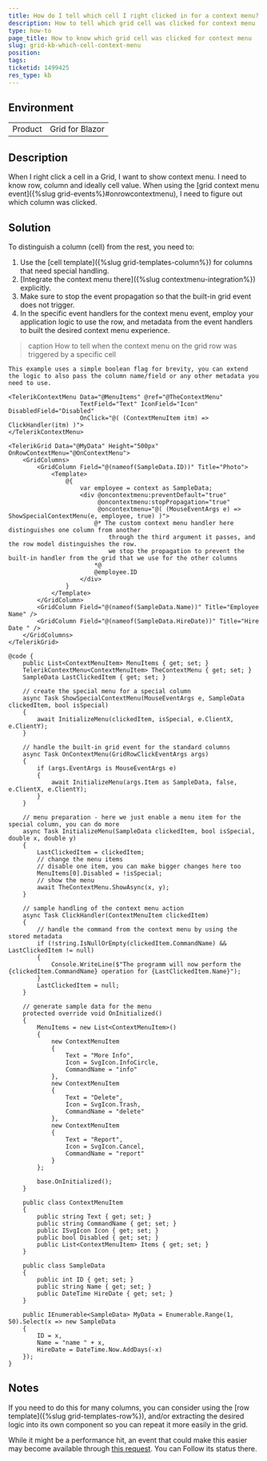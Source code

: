 ```yaml
---
title: How do I tell which cell I right clicked in for a context menu?
description: How to tell which grid cell was clicked for context menu
type: how-to
page_title: How to know which grid cell was clicked for context menu
slug: grid-kb-which-cell-context-menu
position: 
tags: 
ticketid: 1499425
res_type: kb
---
```


## Environment
<table>
	<tbody>
		<tr>
			<td>Product</td>
			<td>Grid for Blazor</td>
		</tr>
	</tbody>
</table>


## Description
When I right click a cell in a Grid, I want to show context menu. I need to know row, column and ideally cell value.  When using the [grid context menu event]({%slug grid-events%}#onrowcontextmenu), I need to figure out which column was clicked.

## Solution
To distinguish a column (cell) from the rest, you need to:

1. Use the [cell template]({%slug grid-templates-column%}) for columns that need special handling.
2. [Integrate the context menu there]({%slug contextmenu-integration%}) explicitly. 
3. Make sure to stop the event propagation so that the built-in grid event does not trigger.
4. In the specific event handlers for the context menu event, employ your application logic to use the row, and metadata from the event handlers to built the desired context menu experience.

>caption How to tell when the context menu on the grid row was triggered by a specific cell

````RAZOR
This example uses a simple boolean flag for brevity, you can extend the logic to also pass the column name/field or any other metadata you need to use.

<TelerikContextMenu Data="@MenuItems" @ref="@TheContextMenu"
                    TextField="Text" IconField="Icon" DisabledField="Disabled"
                    OnClick="@( (ContextMenuItem itm) => ClickHandler(itm) )">
</TelerikContextMenu>

<TelerikGrid Data="@MyData" Height="500px" OnRowContextMenu="@OnContextMenu">
    <GridColumns>
        <GridColumn Field="@(nameof(SampleData.ID))" Title="Photo">
            <Template>
                @{
                    var employee = context as SampleData;
                    <div @oncontextmenu:preventDefault="true"
                         @oncontextmenu:stopPropagation="true"
                         @oncontextmenu="@( (MouseEventArgs e) => ShowSpecialContextMenu(e, employee, true) )">
                        @* The custom context menu handler here distinguishes one column from another
                            through the third argument it passes, and the row model distinguishes the row.
                            we stop the propagation to prevent the built-in handler from the grid that we use for the other columns
                        *@
                        @employee.ID
                    </div>
                }
            </Template>
        </GridColumn>
        <GridColumn Field="@(nameof(SampleData.Name))" Title="Employee Name" />
        <GridColumn Field="@(nameof(SampleData.HireDate))" Title="Hire Date " />
    </GridColumns>
</TelerikGrid>

@code {
    public List<ContextMenuItem> MenuItems { get; set; }
    TelerikContextMenu<ContextMenuItem> TheContextMenu { get; set; }
    SampleData LastClickedItem { get; set; }

    // create the special menu for a special column
    async Task ShowSpecialContextMenu(MouseEventArgs e, SampleData clickedItem, bool isSpecial)
    {
        await InitializeMenu(clickedItem, isSpecial, e.ClientX, e.ClientY);
    }

    // handle the built-in grid event for the standard columns
    async Task OnContextMenu(GridRowClickEventArgs args)
    {
        if (args.EventArgs is MouseEventArgs e)
        {
            await InitializeMenu(args.Item as SampleData, false, e.ClientX, e.ClientY);
        }
    }

    // menu preparation - here we just enable a menu item for the special column, you can do more
    async Task InitializeMenu(SampleData clickedItem, bool isSpecial, double x, double y)
    {
        LastClickedItem = clickedItem;
        // change the menu items
        // disable one item, you can make bigger changes here too
        MenuItems[0].Disabled = !isSpecial;
        // show the menu
        await TheContextMenu.ShowAsync(x, y);
    }

    // sample handling of the context menu action
    async Task ClickHandler(ContextMenuItem clickedItem)
    {
        // handle the command from the context menu by using the stored metadata
        if (!string.IsNullOrEmpty(clickedItem.CommandName) && LastClickedItem != null)
        {
            Console.WriteLine($"The programm will now perform the {clickedItem.CommandName} operation for {LastClickedItem.Name}");
        }
        LastClickedItem = null;
    }

    // generate sample data for the menu
    protected override void OnInitialized()
    {
        MenuItems = new List<ContextMenuItem>()
        {
            new ContextMenuItem
            {
                Text = "More Info",
                Icon = SvgIcon.InfoCircle,
                CommandName = "info"
            },
            new ContextMenuItem
            {
                Text = "Delete",
                Icon = SvgIcon.Trash,
                CommandName = "delete"
            },
            new ContextMenuItem
            {
                Text = "Report",
                Icon = SvgIcon.Cancel,
                CommandName = "report"
            }
        };

        base.OnInitialized();
    }

    public class ContextMenuItem
    {
        public string Text { get; set; }
        public string CommandName { get; set; }
        public ISvgIcon Icon { get; set; }
        public bool Disabled { get; set; }
        public List<ContextMenuItem> Items { get; set; }
    }

    public class SampleData
    {
        public int ID { get; set; }
        public string Name { get; set; }
        public DateTime HireDate { get; set; }
    }

    public IEnumerable<SampleData> MyData = Enumerable.Range(1, 50).Select(x => new SampleData
    {
        ID = x,
        Name = "name " + x,
        HireDate = DateTime.Now.AddDays(-x)
    });
}
````

## Notes

If you need to do this for many columns, you can consider using the [row template]({%slug grid-templates-row%}), and/or extracting the desired logic into its own component so you can repeat it more easily in the grid.

While it might be a performance hit, an event that could make this easier may become available through <a href="https://feedback.telerik.com/blazor/1507338-oncellcontextmenu-event" target="_blank">this request</a>. You can Follow its status there.


